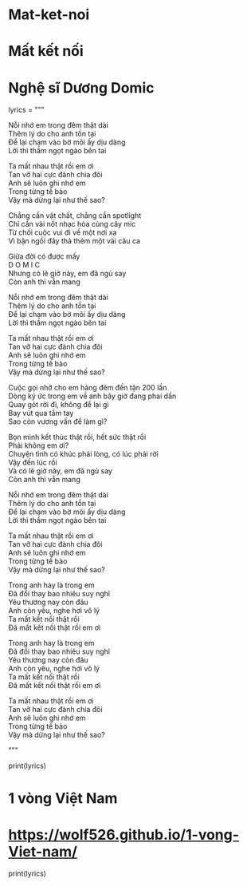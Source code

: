 # Mat-ket-noi
# Mất kết  nối
# Nghệ sĩ Dương Domic
lyrics = """<p>Nỗi nhớ em trong đêm thật dài<br>
Thêm lý do cho anh tồn tại<br>
Để lại chạm vào bờ môi ấy dịu dàng<br>
Lời thì thầm ngọt ngào bên tai</p>

<p>Ta mất nhau thật rồi em ơi<br>
Tan vỡ hai cực đành chia đôi<br>
Anh sẽ luôn ghi nhớ em<br>
Trong từng tế bào<br>
Vậy mà dừng lại như thế sao?</p>

<p>Chẳng cần vật chất, chẳng cần spotlight<br>
Chỉ cần vài nốt nhạc hòa cùng cây mic<br>
Từ chối cuộc vui đi về một nơi xa<br>
Vì bận ngồi đây thả thêm một vài câu ca</p>

<p>Giữa đời có được mấy<br>
D O M I C<br>
Nhưng có lẽ giờ này, em đã ngủ say<br>
Còn anh thì vẫn mang</p>

<p>Nỗi nhớ em trong đêm thật dài<br>
Thêm lý do cho anh tồn tại<br>
Để lại chạm vào bờ môi ấy dịu dàng<br>
Lời thì thầm ngọt ngào bên tai</p>

<p>Ta mất nhau thật rồi em ơi<br>
Tan vỡ hai cực đành chia đôi<br>
Anh sẽ luôn ghi nhớ em<br>
Trong từng tế bào<br>
Vậy mà dừng lại như thế sao?</p>

<p>Cuộc gọi nhỡ cho em hàng đêm đến tận 200 lần<br>
Dòng ký ức trong em về anh bây giờ đang phai dần<br>
Quay gót rời đi, không để lại gì<br>
Bay vút qua tầm tay<br>
Sao còn vương vấn để làm gì?</p>

<p>Bọn mình kết thúc thật rồi, hết sức thật rồi<br>
Phải không em ơi?<br>
Chuyện tình có khúc phải lòng, có lúc phải rời<br>
Vậy đến lúc rồi<br>
Và có lẽ giờ này, em đã ngủ say<br>
Còn anh thì vẫn mang</p>

<p>Nỗi nhớ em trong đêm thật dài<br>
Thêm lý do cho anh tồn tại<br>
Để lại chạm vào bờ môi ấy dịu dàng<br>
Lời thì thầm ngọt ngào bên tai</p>

<p>Ta mất nhau thật rồi em ơi<br>
Tan vỡ hai cực đành chia đôi<br>
Anh sẽ luôn ghi nhớ em<br>
Trong từng tế bào<br>
Vậy mà dừng lại như thế sao?</p>

<p>Trong anh hay là trong em<br>
Đã đổi thay bao nhiêu suy nghĩ<br>
Yêu thương nay còn đâu<br>
Anh còn yêu, nghe hơi vô lý<br>
Ta mất kết nối thật rồi<br>
Đã mất kết nối thật rồi em ơi</p>

<p>Trong anh hay là trong em<br>
Đã đổi thay bao nhiêu suy nghĩ<br>
Yêu thương nay còn đâu<br>
Anh còn yêu, nghe hơi vô lý<br>
Ta mất kết nối thật rồi<br>
Đã mất kết nối thật rồi em ơi</p>

<p>Ta mất nhau thật rồi em ơi<br>
Tan vỡ hai cực đành chia đôi<br>
Anh sẽ luôn ghi nhớ em<br>
Trong từng tế bào<br>
Vậy mà dừng lại như thế sao?</p>"""

print(lyrics)
# 1 vòng Việt Nam
# https://wolf526.github.io/1-vong-Viet-nam/

print(lyrics)
